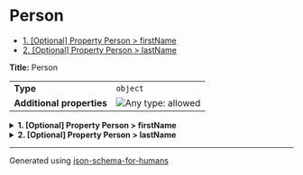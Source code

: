 # Person

- [1. [Optional] Property Person > firstName](#firstName)
- [2. [Optional] Property Person > lastName](#lastName)

**Title:** Person

|                           |                                                                             |
| ------------------------- | --------------------------------------------------------------------------- |
| **Type**                  | `object`                                                                    |
| **Additional properties** | ![Any type: allowed](https://img.shields.io/badge/Any%20type-allowed-green) |

<details>
<summary>
<strong> <a name="firstName"></a>1. [Optional] Property Person > firstName</strong>  

</summary>
<blockquote>

**Title:** Person

|          |          |
| -------- | -------- |
| **Type** | `string` |

**Description:** The person's first name.

</blockquote>
</details>

<details>
<summary>
<strong> <a name="lastName"></a>2. [Optional] Property Person > lastName</strong>  

</summary>
<blockquote>

|                           |                                                                             |
| ------------------------- | --------------------------------------------------------------------------- |
| **Type**                  | `object`                                                                    |
| **Additional properties** | ![Any type: allowed](https://img.shields.io/badge/Any%20type-allowed-green) |
| **Defined in**            | a_file_that_does_not_exist_and_will_never_i_hope.lol.json                   |

**Description:** 😅 ERROR in schema generation, a referenced schema could not be loaded, no documentation here unfortunately 🏜️

</blockquote>
</details>

----------------------------------------------------------------------------------------------------------------------------
Generated using [json-schema-for-humans](https://github.com/coveooss/json-schema-for-humans)